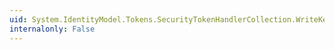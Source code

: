 ```yaml
---
uid: System.IdentityModel.Tokens.SecurityTokenHandlerCollection.WriteKeyIdentifierClauseCore(System.Xml.XmlWriter,System.IdentityModel.Tokens.SecurityKeyIdentifierClause)
internalonly: False
---
```


